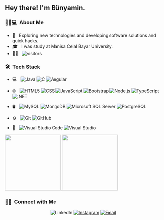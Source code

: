 
<h2> Hey there! I'm Bünyamin.</h2>

<h3> 👨🏻💻 &nbsp;About Me </h3>

- 🤔 &nbsp; Exploring new technologies and developing software solutions and quick hacks.
- 🎓 &nbsp; I was study at Manisa Celal Bayar University.
-  👨‍💻 &nbsp;   ![visitors](https://visitor-badge.glitch.me/badge?page_id=BunyaminKucuk.BunyaminKucuk)

<h3> 🛠 &nbsp;Tech Stack</h3>

- 💻 &nbsp;
  ![Java](https://img.shields.io/badge/-Java-333333?style=flat&logo=Java&logoColor=007396)
  ![C](https://img.shields.io/badge/-C-333333?style=flat&logo=C%2B%2B&logoColor=00599C)
  ![Angular](https://img.shields.io/badge/-Angular-333333?style=flat&logo=Angular&logoColor=DD0031)
 - 🌐 &nbsp;
  ![HTML5](https://img.shields.io/badge/-HTML5-333333?style=flat&logo=HTML5)
  ![CSS](https://img.shields.io/badge/-CSS-333333?style=flat&logo=CSS3&logoColor=1572B6)
  ![JavaScript](https://img.shields.io/badge/-JavaScript-333333?style=flat&logo=javascript)
  ![Bootstrap](https://img.shields.io/badge/-Bootstrap-333333?style=flat&logo=bootstrap&logoColor=563D7C)
  ![Node.js](https://img.shields.io/badge/-Node.js-333333?style=flat&logo=node.js) 
  ![TypeScript](https://img.shields.io/badge/-TypeScript-333333?style=flat&logo=TypeScript)
  ![.NET](https://img.shields.io/badge/-.NET%20Core-333333?style=flat&logo=.NET&logoColor=0094F5)
- 🛢 &nbsp;
  ![MySQL](https://img.shields.io/badge/-MySQL-333333?style=flat&logo=mysql)
  ![MongoDB](https://img.shields.io/badge/-MongoDB-333333?style=flat&logo=mongodb)
  ![Microsoft SQL Server](https://img.shields.io/badge/-Microsoft%20SQL%20Server-333333?style=flat&logo=Microsoft%20SQL%20Server&logoColor=CC2927)
  ![PostgreSQL](https://img.shields.io/badge/-PostgreSQL-333333?style=flat&logo=PostgreSQL&logoColor=336791)

- ⚙️ &nbsp;
  ![Git](https://img.shields.io/badge/-Git-333333?style=flat&logo=git)
  ![GitHub](https://img.shields.io/badge/-GitHub-333333?style=flat&logo=github)
- 🔧 &nbsp;
  ![Visual Studio Code](https://img.shields.io/badge/-Visual%20Studio%20Code-333333?style=flat&logo=visual-studio-code&logoColor=007ACC)
  ![Visual Studio](https://img.shields.io/badge/-Visual%20Studio-333333?style=flat&logo=Visual%20Studio&logoColor=%235C2D91)


<a href="https://github.com/BunyaminKucuk">
  <img height="180em" src="https://github-readme-stats.vercel.app/api?username=BunyaminKucuk&theme=tokyonight&show_icons=true" />
  <img height="180em" src="https://github-readme-stats.vercel.app/api/top-langs/?username=BunyaminKucuk&theme=tokyonight&layout=compact" />
</a>
<br/>

<h3> 🤝🏻 &nbsp;Connect with Me </h3>
<p align="center"
<a href="www.linkedin.com/in/bünyaminkücük"><img alt="LinkedIn" src="https://img.shields.io/badge/LinkedIn-Bünyamin%20Küçük%20-blue?style=flat-square&logo=linkedin"></a>
<a href="https://www.instagram.com/bunyamin.kcuk/"><img alt="Instagram" src="https://img.shields.io/badge/Instagram-bunyamin.kcuk-blue?style=flat-square&logo=instagram"></a>
<a href="mailto:bunyaminkcuk@gmail.com"><img alt="Email" src="https://img.shields.io/badge/Email-bunyaminkcuk@gmail.com-blue?style=flat-square&logo=gmail"></a>
</p>
